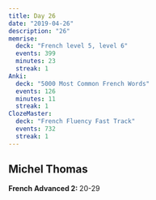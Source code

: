 ```yaml
---
title: Day 26
date: "2019-04-26"
description: "26"
memrise:
  deck: "French level 5, level 6"
  events: 399
  minutes: 23
  streak: 1
Anki:
  deck: "5000 Most Common French Words"
  events: 126
  minutes: 11
  streak: 1
ClozeMaster:
  deck: "French Fluency Fast Track"
  events: 732
  streak: 1
---
```


<h2>Michel Thomas</h2>
<strong>French Advanced 2: </strong>20-29
